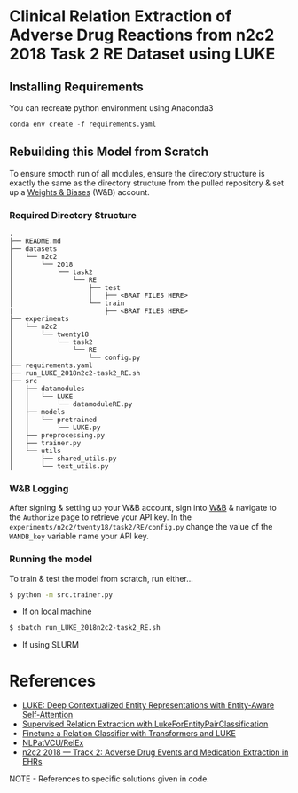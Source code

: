 # Clinical Relation Extraction of Adverse Drug Reactions from n2c2 2018 Task 2 RE Dataset using LUKE

## Installing Requirements

You can recreate python environment using Anaconda3

```python
conda env create -f requirements.yaml
```

## Rebuilding this Model from Scratch
To ensure smooth run of all modules, ensure the directory structure is exactly the same as the directory structure from the pulled repository & set up a [Weights & Biases](https://wandb.ai/site) (W&B) account.

### Required Directory Structure

```
.
├── README.md
├── datasets
│   └── n2c2
│       └── 2018
│           └── task2
│               └── RE
│                   ├── test
│                   │   ├── <BRAT FILES HERE>
│                   └── train
|                       ├── <BRAT FILES HERE>
├── experiments
│   └── n2c2
│       └── twenty18
│           └── task2
│               └── RE
│                   └── config.py
├── requirements.yaml
├── run_LUKE_2018n2c2-task2_RE.sh
├── src
│   ├── datamodules
│   │   └── LUKE
│   │       └── datamoduleRE.py
│   ├── models
│   │   └── pretrained
│   │       ├── LUKE.py
│   ├── preprocessing.py
│   ├── trainer.py
│   └── utils
│       ├── shared_utils.py
│       └── text_utils.py
```

### W&B Logging
After signing & setting up your W&B account, sign into [W&B](www.wandb.ai) & navigate to the `Authorize` page to retrieve your API key. In the `experiments/n2c2/twenty18/task2/RE/config.py` change the value of the `WANDB_key` variable name your API key.  

### Running the model
To train & test the model from scratch, run either...

```bash
$ python -m src.trainer.py
```
- If on local machine

```bash
$ sbatch run_LUKE_2018n2c2-task2_RE.sh
```
- If using SLURM

# References
- [LUKE: Deep Contextualized Entity Representations with Entity-Aware Self-Attention](https://arxiv.org/abs/2010.01057)
- [Supervised Relation Extraction with LukeForEntityPairClassification](https://colab.research.google.com/github/NielsRogge/Transformers-Tutorials/blob/master/LUKE/Supervised_relation_extraction_with_LukeForEntityPairClassification.ipynb#scrollTo=hDkptorP9Koh)
- [Finetune a Relation Classifier with Transformers and LUKE](https://lajavaness.medium.com/finetune-a-relation-classifier-with-transformers-and-luke-6c649440c663)
- [NLPatVCU/RelEx](https://github.com/NLPatVCU/RelEx)
- [n2c2 2018 — Track 2: Adverse Drug Events and Medication Extraction in EHRs](https://portal.dbmi.hms.harvard.edu/projects/n2c2-2018-t2/)

NOTE - References to specific solutions given in code.